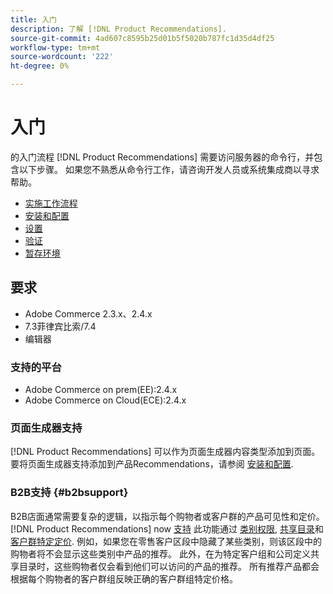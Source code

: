 ```yaml
---
title: 入门
description: 了解 [!DNL Product Recommendations].
source-git-commit: 4ad607c8595b25d01b5f5020b787fc1d35d4df25
workflow-type: tm+mt
source-wordcount: '222'
ht-degree: 0%

---
```


# 入门

的入门流程 [!DNL Product Recommendations] 需要访问服务器的命令行，并包含以下步骤。 如果您不熟悉从命令行工作，请咨询开发人员或系统集成商以寻求帮助。

- [实施工作流程](implementation-workflow.md)
- [安装和配置](install-configure.md)
- [设置](settings.md)
- [验证](verify.md)
- [暂存环境](staging-environment.md)

## 要求

- Adobe Commerce 2.3.x、2.4.x
- 7.3菲律宾比索/7.4
- 编辑器

### 支持的平台

- Adobe Commerce on prem(EE):2.4.x
- Adobe Commerce on Cloud(ECE):2.4.x

### 页面生成器支持

[!DNL Product Recommendations] 可以作为页面生成器内容类型添加到页面。 要将页面生成器支持添加到产品Recommendations，请参阅 [安装和配置](install-configure.md).

### B2B支持 {#b2bsupport}

B2B店面通常需要复杂的逻辑，以指示每个购物者或客户群的产品可见性和定价。 [!DNL Product Recommendations] now [支持](release-notes.md) 此功能通过 [类别权限](https://docs.magento.com/user-guide/catalog/category-permissions.html), [共享目录](https://docs.magento.com/user-guide/catalog/catalog-shared.html)和 [客户群特定定价](https://docs.magento.com/user-guide/catalog/pricing-advanced.html). 例如，如果您在零售客户区段中隐藏了某些类别，则该区段中的购物者将不会显示这些类别中产品的推荐。 此外，在为特定客户组和公司定义共享目录时，这些购物者仅会看到他们可以访问的产品的推荐。 所有推荐产品都会根据每个购物者的客户群组反映正确的客户群组特定价格。
